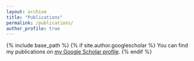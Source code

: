 ```yaml
---
layout: archive
title: "Publications"
permalink: /publications/
author_profile: true
---
```


{% include base_path %}
{% if site.author.googlescholar %}
  You can find my publications on <a href="https://scholar.google.com/citations?hl=en&user=Uzv1f1oAAAAJ">my Google Scholar profile</a>.
{% endif %}

<!--{% for post in site.publications reversed %}
  {% include archive-single.html %}
{% endfor %} -->
